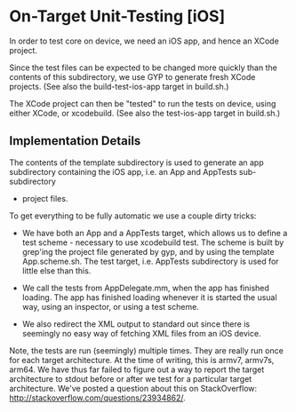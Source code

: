 # On-Target Unit-Testing [iOS]

In order to test core on device, we need an iOS app, and hence an XCode
project.

Since the test files can be expected to be changed more quickly than the
contents of this subdirectory, we use GYP to generate fresh XCode projects.
(See also the build-test-ios-app target in build.sh.)

The XCode project can then be "tested" to run the tests on device, using either
XCode, or xcodebuild. (See also the test-ios-app target in build.sh.)

## Implementation Details

The contents of the template subdirectory is used to generate an app
subdirectory containing the iOS app, i.e. an App and AppTests sub-subdirectory
+ project files.

To get everything to be fully automatic we use a couple dirty tricks:

* We have both an App and a AppTests target, which allows us to define a test
scheme - necessary to use xcodebuild test. The scheme is built by grep'ing the
project file generated by gyp, and by using the template App.scheme.sh. The
test target, i.e. AppTests subdirectory is used for little else than this.

* We call the tests from AppDelegate.mm, when the app has finished
loading. The app has finished loading whenever it is started the usual way,
using an inspector, or using a test scheme.

* We also redirect the XML output to standard out since there is seemingly no
easy way of fetching XML files from an iOS device.

Note, the tests are run (seemingly) multiple times. They are really run once
for each target architecture. At the time of writing, this is armv7, armv7s,
arm64. We have thus far failed to figure out a way to report the target
architecture to stdout before or after we test for a particular target
architecture. We've posted a question about this on StackOverflow:
http://stackoverflow.com/questions/23934862/.
